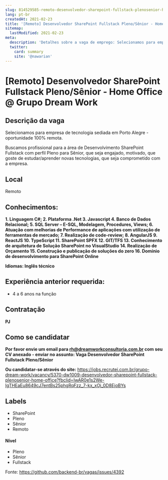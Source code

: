 ```yaml
---
slug: 814529585-remoto-desenvolvedor-sharepoint-fullstack-plenosenior-home-office-at-grupo-dream-work
lang: pt-br
createdAt: 2021-02-23
title: '[Remoto] Desenvolvedor SharePoint Fullstack Pleno/Sênior - Home Office @ Grupo Dream Work - Vaga de Emprego'
sitemap:
  lastModified: 2021-02-23
meta:
  description: 'Detalhes sobre a vaga de emprego: Selecionamos para empresa de tecnologia sediada em Porto Alegre - oportunidade 100% remota. Buscamos profissional para a área de Desenvolvimento SharePoint Fullstack com perfil Pleno para Sênior, que seja engajado, motivado, que goste de estudar/aprender novas tecnologias, que seja comprometido com a empresa.'
  twitter:
    card: summary
    site: '@nawarian'
---
```


# [Remoto] Desenvolvedor SharePoint Fullstack Pleno/Sênior - Home Office @ Grupo Dream Work

## Descrição da vaga

Selecionamos para empresa de tecnologia sediada em Porto Alegre - oportunidade 100% remota.

Buscamos profissional para a área de Desenvolvimento SharePoint Fullstack com perfil Pleno para Sênior, que seja engajado, motivado, que goste de estudar/aprender novas tecnologias, que seja comprometido com a empresa.

## Local

Remoto 

## Conhecimentos:

**1. Linguagem C#;
2. Plataforma .Net
3. Javascript
4. Banco de Dados Relacional;
5. SQL Server – E-SQL, Modelagem, Procedures, Views;
6. Atuação com melhorias de Performance de aplicações com utilização de ferramentas
de mercado;
7. Realização de code-review;
8. AngularJS
9. ReactJS
10. TypeScript
11. SharePoint SPFX
12. GIT/TFS
13. Conhecimento de arquitetura de Solução SharePoint no VisualStudio
14. Realização de Orçamento
15. Construção e publicação de soluções do zero
16. Domínio de desenvolvimento para SharePoint Online**

**Idiomas: Inglês técnico**

## Experiência anterior requerida:
- 4 a 6 anos na função

## Contratação

**PJ** 

## Como se candidatar

**Por favor envie um email para rh@dreamworkconsultoria.com.br com seu CV anexado - enviar no assunto: Vaga Desenvolvedor SharePoint Fullstack Pleno/Sênior**

**Ou candidatar-se através do site:** https://jobs.recrutei.com.br/grupo-dream-work/vacancy/5370-dw1009-desenvolvedor-sharepoint-fullstack-plenosenior-home-office?fbclid=IwAR0e1s2We-IgTHEaEu8649cJ7entBs25phgRqFzz_7-kx_xOj_0D8EjoBYs

## Labels
- SharePoint
- Pleno
- Sênior
- Remoto

#### Nível
- Pleno
- Sênior
- Fullstack

Fonte: https://github.com/backend-br/vagas/issues/4392